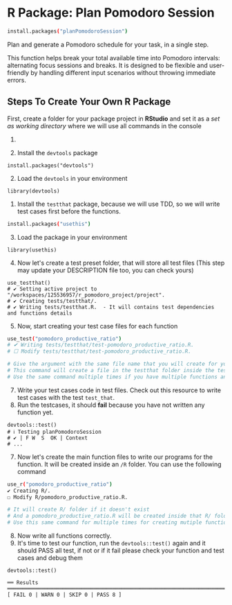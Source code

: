 # R Package: Plan Pomodoro Session

```bash
install.packages("planPomodoroSession")
```
Plan and generate a Pomodoro schedule for your task, in a single step.

This function helps break your total available time into Pomodoro intervals: alternating focus sessions and breaks.
It is designed to be flexible and user-friendly by handling different input scenarios without throwing immediate errors.

## Steps To Create Your Own R Package
First, create a folder for your package project in **RStudio** and set it as a _set as working directory_ where we will use all commands in the console

1.

1. Install the `devtools` package
```
install.packages("devtools")
```
2. Load the `devtools` in your environment
```
library(devtools)
```
1. Install the `testthat` package, because we will use TDD, so we will write test cases first before the functions.
```bash
install.packages("usethis")
```
3. Load the package in your environment
```
library(usethis)
```
4. Now let's create a test preset folder, that will store all test files (This step may update your DESCRIPTION file too, you can check yours)
```
use_testthat()
# ✔ Setting active project to "/workspaces/125536957/r_pomodoro_project/project".
# ✔ Creating tests/testthat/.
# ✔ Writing tests/testthat.R.  - It will contains test dependencies and functions details
```
5. Now, start creating your test case files for each function
```bash
use_test("pomodoro_productive_ratio")
# ✔ Writing tests/testthat/test-pomodoro_productive_ratio.R.
# ☐ Modify tests/testthat/test-pomodoro_productive_ratio.R.

# Give the argument with the same file name that you will create for your function
# This command will create a file in the testthat folder inside the tests directory, and it will add `test-` at the front of your file name
# Use the same command multiple times if you have multiple functions and files. Each file for each function's file
```
7. Write your test cases code in test files. Check out this resource to write test cases with the test `test_that`.
8. Run the testcases, it should **fail** because you have not written any function yet.
```
devtools::test()
# ℹ Testing planPomodoroSession
# ✔ | F W  S  OK | Context
# ...
```
7. Now let's create the main function files to write our programs for the function. It will be created inside an `/R` folder. You can use the following command
```bash
use_r("pomodoro_productive_ratio")
✔ Creating R/.
☐ Modify R/pomodoro_productive_ratio.R.

# It will create R/ folder if it doesn't exist
# And a pomodoro_productive_ratio.R will be created inside that R/ folder
# Use this same command for multiple times for creating mutiple function's R with their name
```
8. Now write all functions correctly.
9. It's time to test our function, run the `devtools::test()` again and it should PASS all test, if not or if it fail please check your function and test cases and debug them
```
devtools::test()

══ Results ══════════════════════════════════════════════════════════════════════════
[ FAIL 0 | WARN 0 | SKIP 0 | PASS 8 ]
```

